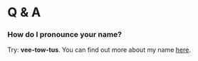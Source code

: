 # Q & A

### How do I pronounce your name?

Try: **vee-tow-tus**. You can find out more about my name [here](https://en.wikipedia.org/wiki/Vytautas).
